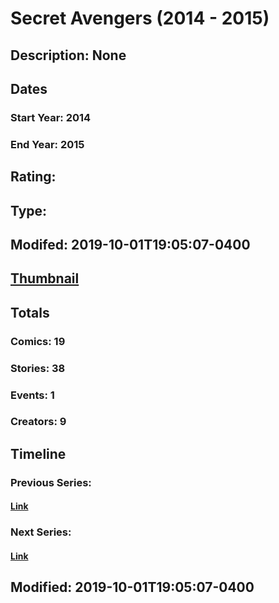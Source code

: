 # Secret Avengers (2014 - 2015)
## Description: None
## Dates
### Start Year: 2014
### End Year: 2015
## Rating: 
## Type: 
## Modifed: 2019-10-01T19:05:07-0400
## [Thumbnail](http://i.annihil.us/u/prod/marvel/i/mg/7/03/544931bf71822.jpg)
## Totals
### Comics: 19
### Stories: 38
### Events: 1
### Creators: 9
## Timeline
### Previous Series: 
#### [Link]()
### Next Series: 
#### [Link]()
## Modified: 2019-10-01T19:05:07-0400